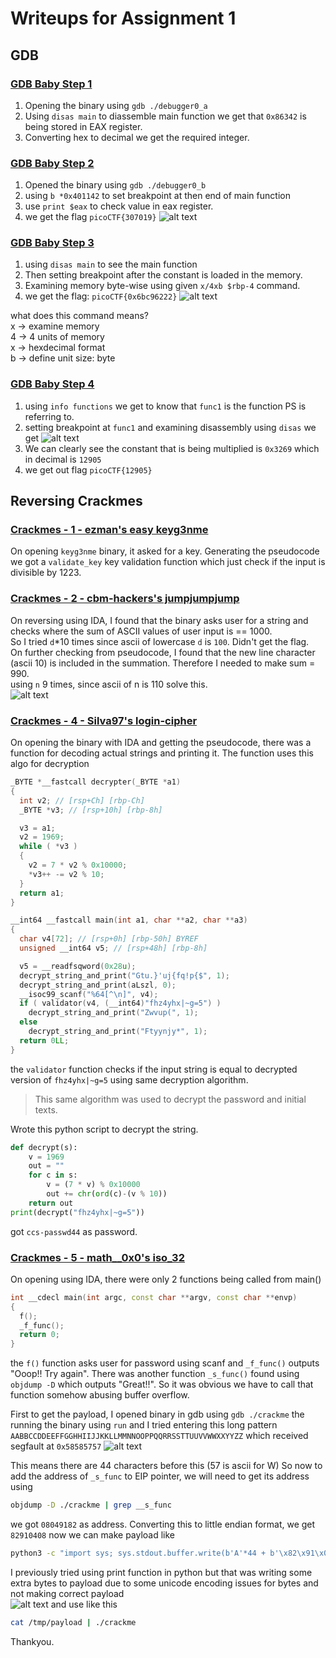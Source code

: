 # Writeups for Assignment 1


## GDB

### [GDB Baby Step 1](https://play.picoctf.org/practice/challenge/395?category=3&page=1&search=GDB)

1. Opening the binary using `gdb ./debugger0_a`
2. Using `disas main` to diassemble main function we get that `0x86342` is being stored in EAX register.
3. Converting hex to decimal we get the required integer.


### [GDB Baby Step 2](https://play.picoctf.org/practice/challenge/396?category=3&page=1&search=GDB)

1. Opened the binary using `gdb ./debugger0_b`
2. using `b *0x401142` to set breakpoint at then end of main function
3. use `print $eax` to check value in eax register.
4. we get the flag `picoCTF{307019}`
![alt text](images/image-2.png)


### [GDB Baby Step 3](https://play.picoctf.org/practice/challenge/397?category=3&page=1&search=GDB)

1. using `disas main` to see the main function
2. Then setting breakpoint after the constant is loaded in the memory.
3. Examining memory byte-wise using given `x/4xb $rbp-4` command.
4. we get the flag: `picoCTF{0x6bc96222}`
![alt text](images/image-3.png)


what does this command means?\
x -> examine memory \
4 -> 4 units of memory\
x -> hexdecimal format\
b -> define unit size: byte



### [GDB Baby Step 4](https://play.picoctf.org/practice/challenge/398?category=3&page=1&search=GDB)

1. using `info functions` we get to know that `func1` is the function PS is referring to. 
2. setting breakpoint at `func1` and examining disassembly using `disas` we get
![alt text](images/image-4.png)
3. We can clearly see the constant that is  being multiplied is `0x3269` which in decimal is `12905`
4. we get out flag `picoCTF{12905}`


## Reversing Crackmes

### [Crackmes - 1 - ezman's easy keyg3nme](https://crackmes.one/crackme/5da31ebc33c5d46f00e2c661)

On opening `keyg3nme` binary, it asked for a key. Generating the pseudocode we got a `validate_key` key validation function which just check if the input is divisible by 1223.

### [Crackmes - 2 - cbm-hackers's jumpjumpjump](https://crackmes.one/crackme/5c1a939633c5d41e58e005d1)

On reversing using IDA, I found that the binary asks user for a string and checks where the sum of ASCII values of user input is == 1000. \
So I tried `d`*10 times since ascii of lowercase `d` is `100`. Didn't get the flag. \
On further checking from pseudocode, I found that the new line character (ascii 10) is included in the summation.
Therefore I needed to make sum = 990. \
using `n` 9 times, since ascii of n is 110 solve this.\
![alt text](images/image.png)


### [Crackmes - 4 - Silva97's login-cipher](https://crackmes.one/crackme/5db0ef9f33c5d46f00e2c729)

On opening the binary with IDA and getting the pseudocode, there was a function for decoding actual strings and printing it. 
The function uses this algo for decryption
```cpp
_BYTE *__fastcall decrypter(_BYTE *a1)
{
  int v2; // [rsp+Ch] [rbp-Ch]
  _BYTE *v3; // [rsp+10h] [rbp-8h]

  v3 = a1;
  v2 = 1969;
  while ( *v3 )
  {
    v2 = 7 * v2 % 0x10000;
    *v3++ -= v2 % 10;
  }
  return a1;
}
```

```cpp
__int64 __fastcall main(int a1, char **a2, char **a3)
{
  char v4[72]; // [rsp+0h] [rbp-50h] BYREF
  unsigned __int64 v5; // [rsp+48h] [rbp-8h]

  v5 = __readfsqword(0x28u);
  decrypt_string_and_print("Gtu.}'uj{fq!p{$", 1);
  decrypt_string_and_print(aLszl, 0);
  __isoc99_scanf("%64[^\n]", v4);
  if ( validator(v4, (__int64)"fhz4yhx|~g=5") )
    decrypt_string_and_print("Zwvup(", 1);
  else
    decrypt_string_and_print("Ftyynjy*", 1);
  return 0LL;
}
```

the `validator` function checks if the input string is equal to decrypted version of `fhz4yhx|~g=5` using same decryption algorithm. 

> This same algorithm was used to decrypt the password and initial texts.

Wrote this python script to decrypt the string.

```py
def decrypt(s):
    v = 1969
    out = ""
    for c in s:
        v = (7 * v) % 0x10000
        out += chr(ord(c)-(v % 10))
    return out
print(decrypt("fhz4yhx|~g=5"))
```
got `ccs-passwd44` as password.

### [Crackmes - 5 - math__0x0's iso_32](https://crackmes.one/crackme/5d8dfa7433c5d46f00e2c544)

On opening using IDA, there were only 2 functions being called from main()
```cpp
int __cdecl main(int argc, const char **argv, const char **envp)
{
  f();
  _f_func();
  return 0;
}
```
the `f()` function asks user for password using scanf and `_f_func()` outputs "Ooop!! Try again".
There was another function `_s_func()` found using `objdump -D` which outputs "Great!!". So it was obvious we have to call that function somehow abusing buffer overflow.

First to get the payload, I opened binary in gdb using `gdb ./crackme`
the running the binary using `run` and I tried entering this long pattern
`AABBCCDDEEFFGGHHIIJJKKLLMMNNOOPPQQRRSSTTUUVVWWXXYYZZ` which received segfault at `0x58585757`
![alt text](images/image-1.png)

This means there are 44 characters before this (57 is ascii for W)
So now to add the address of `_s_func` to EIP pointer, we will need to get its address using 
```bash
objdump -D ./crackme | grep __s_func
```
we got `08049182` as address. Converting this to little endian format, we get `82910408` now we can make payload like 
```bash
python3 -c "import sys; sys.stdout.buffer.write(b'A'*44 + b'\x82\x91\x04\x08')" > /tmp/payload
```
I previously tried using print function in python but that was writing some extra bytes to payload due to some unicode encoding issues for bytes and not making correct payload\
![alt text](images/image-5.png)
and use like this 
```bash
cat /tmp/payload | ./crackme
```


Thankyou.